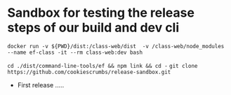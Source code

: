 # Sandbox for testing the release steps of our build and dev cli


`docker run -v ${PWD}/dist:/class-web/dist  -v /class-web/node_modules --name ef-class -it --rm class-web:dev bash`

`cd ./dist/command-line-tools/ef && npm link && cd -`
`git clone https://github.com/cookiescrumbs/release-sandbox.git`




- First release .....


